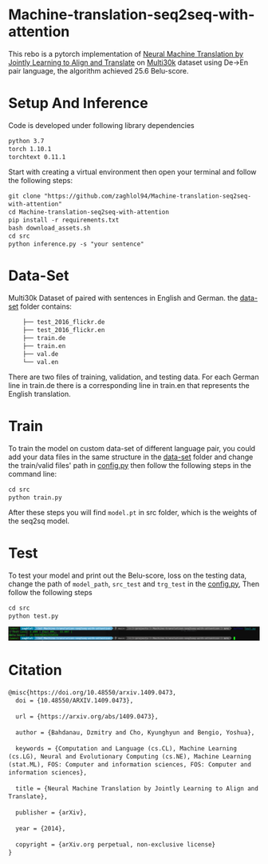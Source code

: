 # Machine-translation-seq2seq-with-attention
This rebo is a pytorch implementation of [Neural Machine Translation by Jointly Learning to Align and Translate](https://arxiv.org/abs/1409.0473) on [Multi30k](https://metatext.io/datasets/multi30k) dataset using De->En pair language, 
the algorithm achieved 25.6 Belu-score.

# Setup And Inference
Code is developed under following library dependencies
```commandline
python 3.7
torch 1.10.1
torchtext 0.11.1
```
Start with creating a virtual environment then open your terminal and follow the following steps:
```commandline
git clone "https://github.com/zaghlol94/Machine-translation-seq2seq-with-attention"
cd Machine-translation-seq2seq-with-attention
pip install -r requirements.txt
bash download_assets.sh
cd src
python inference.py -s "your sentence"
```
# Data-Set
Multi30k Dataset of paired with sentences in English and German. the [data-set](https://github.com/zaghlol94/Machine-translation-seq2seq-with-attention/tree/main/data-set) folder contains: 
```commandline
    ├── test_2016_flickr.de
    ├── test_2016_flickr.en
    ├── train.de
    ├── train.en
    ├── val.de
    └── val.en
```
There are two files of training, validation, and testing data. For each German line in train.de there is a corresponding line in train.en that represents the English translation.

# Train
To train the model on custom data-set of different language pair, you could add your data files in the same structure in the [data-set](https://github.com/zaghlol94/Machine-Translation-Seq2Seq/tree/main/data-set) folder and 
change the train/valid files' path in [config.py](https://github.com/zaghlol94/Machine-translation-seq2seq-with-attention/blob/main/src/config.py)
then follow the following steps in the command line:
```commandline
cd src
python train.py
```
After these steps you will find ```model.pt``` in src folder, which is the weights of the seq2sq model.
# Test
To test your model and print out the Belu-score, loss on the testing data, change the path of ```model_path```, ```src_test``` 
and ```trg_test``` in the [config.py](https://github.com/zaghlol94/Machine-translation-seq2seq-with-attention/blob/main/src/config.py), Then follow the following steps
```commandline
cd src
python test.py
```
![](imgs/belu-score.png)
# Citation
```commandline
@misc{https://doi.org/10.48550/arxiv.1409.0473,
  doi = {10.48550/ARXIV.1409.0473},
  
  url = {https://arxiv.org/abs/1409.0473},
  
  author = {Bahdanau, Dzmitry and Cho, Kyunghyun and Bengio, Yoshua},
  
  keywords = {Computation and Language (cs.CL), Machine Learning (cs.LG), Neural and Evolutionary Computing (cs.NE), Machine Learning (stat.ML), FOS: Computer and information sciences, FOS: Computer and information sciences},
  
  title = {Neural Machine Translation by Jointly Learning to Align and Translate},
  
  publisher = {arXiv},
  
  year = {2014},
  
  copyright = {arXiv.org perpetual, non-exclusive license}
}
```

